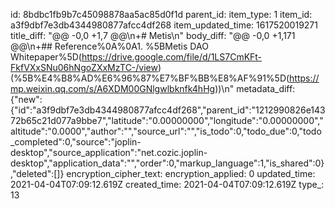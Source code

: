 id: 8bdbc1fb9b7c45098878aa5ac85d0f1d
parent_id: 
item_type: 1
item_id: a3f9dbf7e3db4344980877afcc4df268
item_updated_time: 1617520019271
title_diff: "@@ -0,0 +1,7 @@\\n+# Metis\\n"
body_diff: "@@ -0,0 +1,171 @@\\n+## Reference%0A%0A1. %5BMetis DAO Whitepaper%5D(https://drive.google.com/file/d/1LS7CmKFt-FkfVXxSNu06hNgoZXxMzTC-/view) (%5B%E4%B8%AD%E6%96%87%E7%BF%BB%E8%AF%91%5D(https://mp.weixin.qq.com/s/A6XDM00GNlgwlbknfk4hHg))\\n"
metadata_diff: {"new":{"id":"a3f9dbf7e3db4344980877afcc4df268","parent_id":"1212990826e14372b65c21d077a9bbe7","latitude":"0.00000000","longitude":"0.00000000","altitude":"0.0000","author":"","source_url":"","is_todo":0,"todo_due":0,"todo_completed":0,"source":"joplin-desktop","source_application":"net.cozic.joplin-desktop","application_data":"","order":0,"markup_language":1,"is_shared":0},"deleted":[]}
encryption_cipher_text: 
encryption_applied: 0
updated_time: 2021-04-04T07:09:12.619Z
created_time: 2021-04-04T07:09:12.619Z
type_: 13